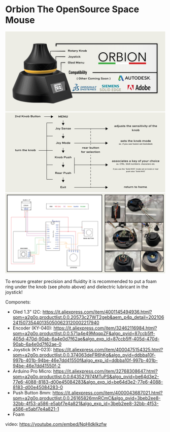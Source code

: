 # Orbion The OpenSource Space Mouse

![](IMG/display.png)
![](IMG/Orbiter_menu_SCH.png)
![](IMG/home_ele_sch.png)

To ensure greater precision and fluidity it is recommended to put a foam ring under the knob (see photo above) and dielectric lubricant in the joystick!

Componets:

- Oled 1.3" I2C: 
https://it.aliexpress.com/item/4001145494936.html?spm=a2g0o.productlist.0.0.20573c27WT2geb&aem_p4p_detail=202106241507354401350500623120002217940
- Encoder (KY-040): 
https://it.aliexpress.com/item/32462116984.html?spm=a2g0o.productlist.0.0.571a4e49MqqpZF&algo_pvid=87ccb5ff-405d-470d-90ab-6a4e0d7f62ae&algo_exp_id=87ccb5ff-405d-470d-90ab-6a4e0d7f62ae-0
- Joystick (KY-023): 
https://it.aliexpress.com/item/4000475154325.html?spm=a2g0o.productlist.0.0.374063deFR6hKg&algo_pvid=ddbba10f-997b-401b-94be-46e7dd41550f&algo_exp_id=ddbba10f-997b-401b-94be-46e7dd41550f-2
- Arduino Pro Micro:
https://it.aliexpress.com/item/32768308647.html?spm=a2g0o.productlist.0.0.643527974MTuPS&algo_pvid=be64d3e2-77e6-4088-8183-d00e45084283&algo_exp_id=be64d3e2-77e6-4088-8183-d00e45084283-0
- Push Button 8mm:
https://it.aliexpress.com/item/4000043687021.html?spm=a2g0o.productlist.0.0.26165826mnRCmC&algo_pvid=3beb2ee8-32bb-4f53-a586-e5abf7e4a821&algo_exp_id=3beb2ee8-32bb-4f53-a586-e5abf7e4a821-1
- Foam

video: https://youtube.com/embed/NqHIdklkzfw
